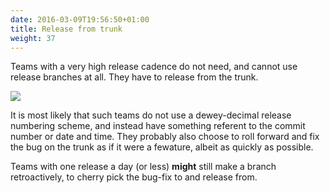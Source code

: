 ```yaml
---
date: 2016-03-09T19:56:50+01:00
title: Release from trunk
weight: 37
---
```


Teams with a very high release cadence do not need, and cannot use release branches at all. They have to release from 
the trunk.

![](/images/release_from_trunk.png)

It is most likely that such teams do not use a dewey-decimal release numbering scheme, and instead have something 
referent to the commit number or date and time.  They probably also choose to roll forward and fix the bug on the 
trunk as if it were a fewature, albeit as quickly as possible.

Teams with one release a day (or less) **might** still make a branch retroactively, to cherry pick the bug-fix to 
and release from.
 